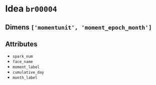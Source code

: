 # Idea `br00004`

## Dimens `['momentunit', 'moment_epoch_month']`

## Attributes
- `spark_num`
- `face_name`
- `moment_label`
- `cumulative_day`
- `month_label`
